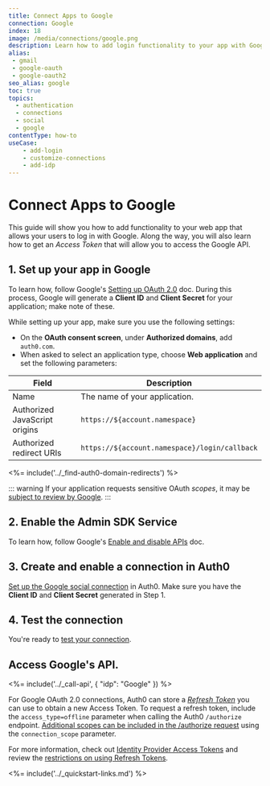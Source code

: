 ```yaml
---
title: Connect Apps to Google
connection: Google
index: 18
image: /media/connections/google.png
description: Learn how to add login functionality to your app with Google. You will need to generate keys, copy these into your Auth0 settings, and enable the connection.
alias:
 - gmail
 - google-oauth
 - google-oauth2
seo_alias: google
toc: true
topics:
  - authentication
  - connections
  - social
  - google
contentType: how-to
useCase:
    - add-login
    - customize-connections
    - add-idp
---
```

# Connect Apps to Google

This guide will show you how to add functionality to your web app that allows your users to log in with Google. Along the way, you will also learn how to get an <dfn data-key="access-token">Access Token</dfn> that will allow you to access the Google API.

## 1. Set up your app in Google

To learn how, follow Google's [Setting up OAuth 2.0](https://support.google.com/googleapi/answer/6158849) doc. During this process, Google will generate a **Client ID** and **Client Secret** for your application; make note of these.

While setting up your app, make sure you use the following settings:

* On the **OAuth consent screen**, under **Authorized domains**, add `auth0.com`.
* When asked to select an application type, choose **Web application** and set the following parameters:

| Field | Description |
| - | - |
| Name | The name of your application. |
| Authorized JavaScript origins | `https://${account.namespace}` |
| Authorized redirect URIs | `https://${account.namespace}/login/callback` |

<%= include('../_find-auth0-domain-redirects') %>

::: warning
If your application requests sensitive OAuth <dfn data-key="scope">scopes</dfn>, it may be [subject to review by Google](https://developers.google.com/apps-script/guides/client-verification).
:::

## 2. Enable the Admin SDK Service

To learn how, follow Google's [Enable and disable APIs](https://support.google.com/googleapi/answer/6158841) doc.

## 3. Create and enable a connection in Auth0

[Set up the Google social connection](/dashboard/guides/connections/set-up-connections-social) in Auth0. Make sure you have the **Client ID** and **Client Secret** generated in Step 1.

## 4. Test the connection

You're ready to [test your connection](/dashboard/guides/connections/test-connections-social).

## Access Google's API.

<%= include('../_call-api', {
  "idp": "Google"
}) %>

For Google OAuth 2.0 connections, Auth0 can store a <dfn data-key="refresh-token">[Refresh Token](/tokens/refresh-token/current#get-a-refresh-token)</dfn> you can use to obtain a new Access Token. To request a refresh token, include the `access_type=offline` parameter when calling the Auth0 `/authorize` endpoint. [Additional scopes can be included in the /authorize request](/connections/adding-scopes-for-an-external-idp) using the `connection_scope` parameter.

For more information, check out [Identity Provider Access Tokens](/tokens/overview-idp-access-tokens) and review the [restrictions on using Refresh Tokens](/tokens/refresh-token/current#restrictions-on-refresh-token-usage).

<%= include('../_quickstart-links.md') %>
